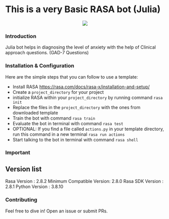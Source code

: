 # This is a very Basic RASA bot (Julia)

<p align="center"><img src="https://i.ibb.co/JkTQ3PQ/JULIA-Bot-1.png"></p>

### Introduction
Julia bot helps in diagnosing the level of anxiety with the help of Clinical approach questions. (GAD-7 Questions)

### Installation & Configuration
Here are the simple steps that you can follow to use a template:
* Install RASA https://rasa.com/docs/rasa-x/installation-and-setup/ 
* Create a `project_directory` for your project
* initialize RASA within your `project_directory` by running command `rasa init` 
* Replace the files in the `project_directory` with the ones from downloaded template
* Train the bot with command `rasa train`
* Evaluate the bot in terminal with command `rasa test`
* OPTIONAL: If you find a file called `actions.py` in your template directory, run this command in a new terminal `rasa run actions`
* Start talking to the bot in terminal with command `rasa shell`

### Important
## Version list
Rasa Version      :         2.8.2
Minimum Compatible Version: 2.8.0
Rasa SDK Version  :         2.8.1
Python Version    :         3.8.10


### Contributing
Feel free to dive in! Open an issue or submit PRs.
